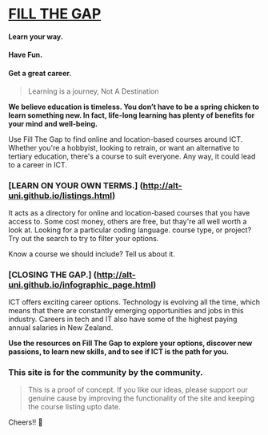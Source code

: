 # [FILL THE GAP](http://alt-uni.github.io/)

#### Learn your way.
#### Have Fun.
#### Get a great career.

> Learning is a journey, Not A Destination

**We believe education is timeless. You don’t have to be a spring chicken to learn something new. In fact, life-long learning has plenty of benefits for your mind and well-being.**

Use Fill The Gap to find online and location-based courses around ICT. Whether you're a hobbyist, looking to retrain, or want an alternative to tertiary education, there's a course to suit everyone. Any way, it could lead to a career in ICT.


### [LEARN ON YOUR OWN TERMS.] (http://alt-uni.github.io/listings.html)

It acts as a directory for online and location-based courses that you have access to. Some cost money, others are free, but thay're all well worth a look at. Looking for a particular coding language. course type, or project? Try out the search to try to filter your options.

Know a course we should include? Tell us about it.

### [CLOSING THE GAP.] (http://alt-uni.github.io/infographic_page.html)


ICT offers exciting career options. Technology is evolving all the time, which means that there are constantly emerging opportunities and jobs in this industry. Careers in tech and IT also have some of the highest paying annual salaries in New Zealand.

**Use the resources on Fill The Gap to explore your options, discover new passions, to learn new skills, and to see if ICT is the path for you.**


### This site is for the community by the community.


> This is a proof of concept.
> If you like our ideas, please support our genuine cause by improving the functionality of the site and keeping the  course listing upto date.

Cheers!! :beer:






